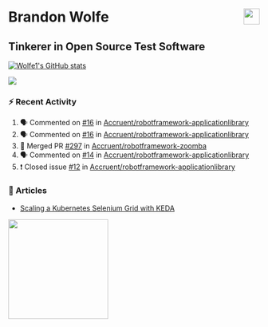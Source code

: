 Brandon Wolfe <a href="https://www.linkedin.com/in/brandon-wolfe1" target="_blank" rel="noreferrer"><img src="https://raw.githubusercontent.com/danielcranney/readme-generator/main/public/icons/socials/linkedin.svg" width="32" height="32" align="right"/></a>
==============================
Tinkerer in Open Source Test Software
-----------------------------

<p align="left"><a href="http://www.github.com/Wolfe1"><img src="https://github-readme-stats.vercel.app/api?username=Wolfe1&show_icons=true&hide=&count_private=true&title_color=0891b2&text_color=ffffff&icon_color=0891b2&bg_color=1c1917&hide_border=true&show_icons=true" alt="Wolfe1's GitHub stats" /></a></p>
<p align="left"><a href="http://www.github.com/Wolfe1"><img src="https://github-readme-streak-stats.herokuapp.com/?user=Wolfe1&stroke=ffffff&background=1c1917&ring=0891b2&fire=0891b2&currStreakNum=ffffff&currStreakLabel=0891b2&sideNums=ffffff&sideLabels=ffffff&dates=ffffff&hide_border=true" /></a></p>

### :zap: Recent Activity
<!--START_SECTION:activity-->
1. 🗣 Commented on [#16](https://github.com/Accruent/robotframework-applicationlibrary/issues/16) in [Accruent/robotframework-applicationlibrary](https://github.com/Accruent/robotframework-applicationlibrary)
2. 🗣 Commented on [#16](https://github.com/Accruent/robotframework-applicationlibrary/issues/16) in [Accruent/robotframework-applicationlibrary](https://github.com/Accruent/robotframework-applicationlibrary)
3. 🎉 Merged PR [#297](https://github.com/Accruent/robotframework-zoomba/pull/297) in [Accruent/robotframework-zoomba](https://github.com/Accruent/robotframework-zoomba)
4. 🗣 Commented on [#14](https://github.com/Accruent/robotframework-applicationlibrary/issues/14) in [Accruent/robotframework-applicationlibrary](https://github.com/Accruent/robotframework-applicationlibrary)
5. ❗️ Closed issue [#12](https://github.com/Accruent/robotframework-applicationlibrary/issues/12) in [Accruent/robotframework-applicationlibrary](https://github.com/Accruent/robotframework-applicationlibrary)
<!--END_SECTION:activity-->

### :newspaper: Articles
- [Scaling a Kubernetes Selenium Grid with KEDA](https://www.linkedin.com/pulse/scaling-kubernetes-selenium-grid-keda-brandon-wolfe)

<a href="https://www.buymeacoffee.com/wolfe"><img src="https://cdn.buymeacoffee.com/buttons/v2/default-yellow.png" width="200" /></a>

